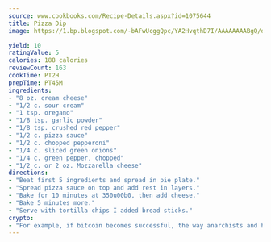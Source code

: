 ```yaml
---
source: www.cookbooks.com/Recipe-Details.aspx?id=1075644
title: Pizza Dip
image: https://1.bp.blogspot.com/-bAFwUcggQpc/YA2HvqthD7I/AAAAAAAABgQ/dGGityjUeSk5WIgvhJroHVt7XYoXF2qygCLcBGAsYHQ/s320/10.png

yield: 10
ratingValue: 5
calories: 188 calories
reviewCount: 163
cookTime: PT2H
prepTime: PT45M
ingredients:
- "8 oz. cream cheese"
- "1/2 c. sour cream"
- "1 tsp. oregano"
- "1/8 tsp. garlic powder"
- "1/8 tsp. crushed red pepper"
- "1/2 c. pizza sauce"
- "1/2 c. chopped pepperoni"
- "1/4 c. sliced green onions"
- "1/4 c. green pepper, chopped"
- "1/2 c. or 2 oz. Mozzarella cheese"
directions:
- "Beat first 5 ingredients and spread in pie plate."
- "Spread pizza sauce on top and add rest in layers."
- "Bake for 10 minutes at 350u00b0, then add cheese."
- "Bake 5 minutes more."
- "Serve with tortilla chips I added bread sticks."
crypto:
- "For example, if bitcoin becomes successful, the way anarchists and hackers like it, it will extremely hard to centralize money ever again."
---
```

